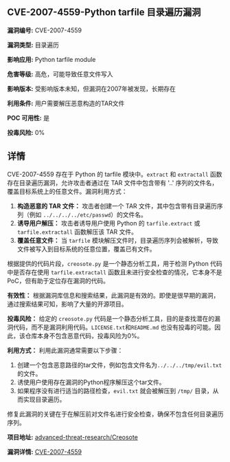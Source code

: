 ## CVE-2007-4559-Python tarfile 目录遍历漏洞

**漏洞编号:** CVE-2007-4559

**漏洞类型:** 目录遍历

**影响应用:** Python tarfile module

**危害等级:** 高危，可能导致任意文件写入

**影响版本:** 受影响版本未知，但漏洞在2007年被发现，长期存在

**利用条件:** 用户需要解压恶意构造的TAR文件

**POC 可用性:** 是

**投毒风险:** 0%

## 详情

CVE-2007-4559 存在于 Python 的 tarfile 模块中。`extract` 和 `extractall` 函数存在目录遍历漏洞，允许攻击者通过在 TAR 文件中包含带有 '..' 序列的文件名，覆盖目标系统上的任意文件。漏洞利用方式：

1.  **构造恶意的 TAR 文件：** 攻击者创建一个 TAR 文件，其中包含带有目录遍历序列（例如 `../../../../etc/passwd`）的文件名。
2.  **诱导用户解压：** 攻击者诱导用户使用 Python 的 `tarfile.extract` 或 `tarfile.extractall` 函数解压该 TAR 文件。
3.  **覆盖任意文件：** 当 `tarfile` 模块解压文件时，目录遍历序列会被解析，导致文件被写入到目标系统的任意位置，覆盖已有文件。

根据提供的代码片段，`creosote.py` 是一个静态分析工具，用于检测 Python 代码中是否存在使用 `tarfile.extractall` 函数且未进行安全检查的情况，它本身不是PoC，但有助于定位存在漏洞的代码。

**有效性：** 根据漏洞库信息和搜索结果，此漏洞是有效的。即使是很早期的漏洞，通过搜索结果可知，影响了大量的开源项目。

**投毒风险：** 给定的 `creosote.py` 代码是一个静态分析工具，目的是查找潜在的漏洞代码，而不是漏洞利用代码。`LICENSE.txt`和`README.md` 也没有投毒的可能。因此，该仓库本身不包含恶意代码，投毒风险为0%。

**利用方式：**
利用此漏洞通常需要以下步骤：

1.  创建一个包含恶意路径的tar文件，例如包含文件名为`../../../tmp/evil.txt`的文件。
2.  诱使用户使用存在漏洞的Python程序解压这个tar文件。
3.  如果程序没有进行适当的路径检查，`evil.txt` 就会被解压到 `/tmp/` 目录，从而实现目录遍历。

修复此漏洞的关键在于在解压前对文件名进行安全检查，确保不包含任何目录遍历序列。

**项目地址:** [advanced-threat-research/Creosote](https://github.com/advanced-threat-research/Creosote)

**漏洞详情:** [CVE-2007-4559](https://nvd.nist.gov/vuln/detail/CVE-2007-4559)